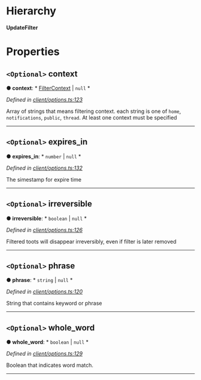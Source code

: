 

# Hierarchy

**UpdateFilter**

# Properties

<a id="context"></a>

## `<Optional>` context

**● context**: * [FilterContext](../modules/_entities_filter_.md#filtercontext) &#124; `null`
*

*Defined in [client/options.ts:123](https://github.com/lagunehq/core/blob/8aa3625/src/client/options.ts#L123)*

Array of strings that means filtering context. each string is one of `home`, `notifications`, `public`, `thread`. At least one context must be specified

___
<a id="expires_in"></a>

## `<Optional>` expires_in

**● expires_in**: * `number` &#124; `null`
*

*Defined in [client/options.ts:132](https://github.com/lagunehq/core/blob/8aa3625/src/client/options.ts#L132)*

The simestamp for expire time

___
<a id="irreversible"></a>

## `<Optional>` irreversible

**● irreversible**: * `boolean` &#124; `null`
*

*Defined in [client/options.ts:126](https://github.com/lagunehq/core/blob/8aa3625/src/client/options.ts#L126)*

Filtered toots will disappear irreversibly, even if filter is later removed

___
<a id="phrase"></a>

## `<Optional>` phrase

**● phrase**: * `string` &#124; `null`
*

*Defined in [client/options.ts:120](https://github.com/lagunehq/core/blob/8aa3625/src/client/options.ts#L120)*

String that contains keyword or phrase

___
<a id="whole_word"></a>

## `<Optional>` whole_word

**● whole_word**: * `boolean` &#124; `null`
*

*Defined in [client/options.ts:129](https://github.com/lagunehq/core/blob/8aa3625/src/client/options.ts#L129)*

Boolean that indicates word match.

___

